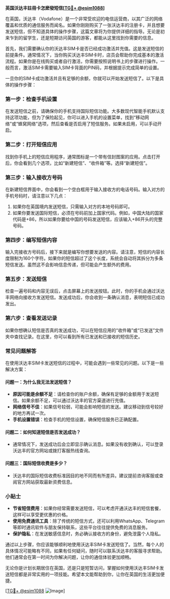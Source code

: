**英国沃达丰註冊卡怎麽發短信[[TG💪+ @esim1088](https://t.me/s/esim1088)]**

在英国，沃达丰（Vodafone）是一个非常受欢迎的电信运营商，以其广泛的网络覆盖和优质的通信服务而闻名。如果你刚刚购买了一张沃达丰的注册卡，并且想要发送短信，但不知道具体的操作步骤，这篇文章将为你提供详细的指导。无论是初来乍到的留学生，还是短期访问英国的游客，都能从这里找到你需要的信息。

首先，我们需要确认你的沃达丰SIM卡是否已经成功激活并充值。这是发送短信的前提条件。通常情况下，当你购买沃达丰SIM卡时，店员会帮助你完成基本的激活流程。如果你是在线购买或者自行激活，你需要按照说明书上的步骤进行操作。一般而言，激活SIM卡需要输入SIM卡背面的PIN码，并根据提示完成简单的设置。

一旦你的SIM卡成功激活并且有足够的余额，你就可以开始发送短信了。以下是具体的操作步骤：

### **第一步：检查手机设置**
在发送短信之前，请确保你的手机支持国际短信功能。大多数现代智能手机默认支持这项功能，但为了保险起见，你可以进入手机的设置菜单，找到“移动网络”或“蜂窝网络”选项，然后查看是否启用了短信服务。如果未启用，可以手动开启。

### **第二步：打开短信应用**
找到你手机上的短信应用程序，通常图标是一个带有信封图案的应用。点击打开后，你会看到几个选项，比如“新建短信”、“收件箱”等。选择“新建短信”。

### **第三步：输入接收方号码**
在新建短信界面中，你会看到一个空白框用于输入接收方的电话号码。输入对方的手机号码时，请注意以下几点：
1. 如果你在英国境内发送短信，只需输入对方的本地号码即可。
2. 如果你要发送国际短信，必须在号码前加上国家代码。例如，中国大陆的国家代码是+86，所以如果你要给中国的号码发送短信，应该输入+86开头的完整号码。

### **第四步：编写短信内容**
输入完接收方号码后，接下来就是编写你想要发送的内容。请注意，短信的内容长度限制为160个字符。如果你的短信超过了这个长度，系统会自动将其拆分为多条短信发送。虽然这不会影响信息传递，但可能会产生额外的费用。

### **第五步：发送短信**
检查一遍号码和内容无误后，点击屏幕上的发送按钮。此时，你的手机会通过沃达丰网络向接收方发送短信。发送成功后，你会收到一条确认消息，表明短信已成功发出。

### **第六步：查看发送记录**
如果你想确认短信是否真的发送成功，可以在短信应用的“收件箱”或“已发送”文件夹中查找记录。在这里，你可以看到所有已发送和已接收的短信历史。

### **常见问题解答**
在使用沃达丰SIM卡发送短信的过程中，可能会遇到一些常见的问题。以下是一些解决方案：

#### **问题一：为什么我无法发送短信？**
- **原因可能是余额不足**：请检查你的账户余额，确保有足够的金额用于发送短信。如果余额不足，可以通过沃达丰的官方渠道进行充值。
- **网络信号不佳**：如果信号较弱，可能会影响短信的发送。建议移动到信号较好的地方再试一次。
- **手机设置错误**：检查手机的短信设置，确保短信服务已正确配置。

#### **问题二：如何知道短信是否发送成功？**
- 通常情况下，发送成功后会立即显示确认消息。如果没有收到确认，可以登录沃达丰的官方网站或拨打客服热线查询。

#### **问题三：国际短信收费是多少？**
- 沃达丰的国际短信收费标准因目的地不同而有所差异。建议提前咨询客服或查阅官方网站获取最新资费信息。

### **小贴士**
- **节省短信费用**：如果你经常需要发送短信，可以考虑开通沃达丰的短信套餐，这样可以享受更优惠的价格。
- **使用免费通讯工具**：除了传统的短信方式，还可以利用WhatsApp、Telegram等即时通讯软件与朋友保持联系，这些平台往往提供免费的消息服务。
- **保护隐私**：在发送敏感信息时，务必确认接收方的身份，避免泄露个人隐私。

通过以上步骤，你应该能够顺利地使用沃达丰SIM卡发送短信了。当然，每个人的具体情况可能略有不同，如果有任何疑问，随时可以联系沃达丰的客服寻求帮助。他们通常会在第一时间为你解决问题，让你的通信体验更加顺畅。

无论你是计划长期居住在英国，还是只是短暂访问，掌握如何使用沃达丰SIM卡发送短信都是非常实用的一项技能。希望本文能帮助到你，让你在英国的生活更加便捷。

[[TG💪+ @esim1088](https://t.me/s/esim1088) ![Image](https://i.postimg.cc/4NQfJmqS/Snipaste-2025-05-13-00-14-12.png)]